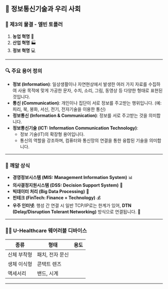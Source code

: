 ## 🚀 정보통신기술과 우리 사회

### 🌊 제3의 물결 - 엘빈 토플러
1.  **농업 혁명** 🌾
2.  **산업 혁명** 🏭
3.  **정보 혁명** 💻

---

### 🔍 주요 용어 정의
*   **정보 (Information)**: 일상생활이나 자연현상에서 발생한 여러 가지 자료를 수집하여 사용 목적에 맞게 가공한 문자, 수치, 소리, 그림, 동영상 등 다양한 형태로 표현된 것입니다.
*   **통신 (Communication)**: 개인이나 집단이 서로 정보를 주고받는 행위입니다. (예: 피리, 북, 봉화, 서신, 전기, 전자기술을 이용한 통신)
*   **정보통신 (Information & Communication)**: 정보를 서로 주고받는 것을 의미합니다.
*   **정보통신기술 (ICT: Information Communication Technology)**:
    *   정보 기술(IT)의 확장형 용어입니다.
    *   통신의 역할을 강조하며, 컴퓨터와 통신망의 연결을 통한 융합된 기술을 의미합니다.

---

### 🧐 깨알 상식
*   **경영정보시스템 (MIS: Management Information System)** 📊
*   **의사결정지원시스템 (DSS: Decision Support System)** 🧠
*   **빅데이터 처리 (Big Data Processing)** 🐘
*   **핀테크 (FinTech: Finance + Technology)** 💰
*   **우주 인터넷**: 행성 간 연결 시 일반 TCP/IP로는 한계가 있어, **DTN (Delay/Disruption Tolerant Networking)** 방식으로 연결됩니다. 🌌

---

### 👩‍⚕️ U-Healthcare 웨어러블 디바이스
| 종류           | 형태               | 용도 |
|----------------|--------------------|------|
| 신체 부착형    | 패치, 전자 문신    |      |
| 생체 이식형    | 콘택트 렌즈        |      |
| 액세서리       | 밴드, 시계         |      |

---
